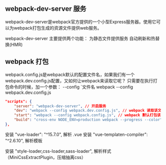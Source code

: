 ## webpack-dev-server 服务

webpack-dev-server是webpack官方提供的一个小型Express服务器。使用它可以为webpack打包生成的资源文件提供web服务。

webpack-dev-server 主要提供两个功能：
为静态文件提供服务
自动刷新和热替换(HMR)

## webpack 打包
webpack.config.js是webpack默认的配置文件名，如果我们有一个webpack.dev.config.js配置，又如何让webpack来读取它呢？
只需要在执行打包命令的时候，加一个参数： --config `文件名
webpack --config webpack.dev.config.js

```json
"scripts": {
    "server": "webpack-dev-server", // 开启服务
    "dev": "webpack --config webpack.dev.config.js", // webpack 读取该文件构建打包
    "start": "webpack --config webpack.config.js", // webpack 默认打包该文件
    "build": "cross-env NODE_ENV=production webpack --progress --color" // cross-env NODE_ENV=production 设置环境变量， --progress 进度条 --color 颜色
},
```


安装 "vue-loader": "^15.7.0", 解析 .vue
安装 "vue-templaten-compiler": "^2.6.10", 解析模板

安装 "style-loader,css-loader,sass-loader", 解析样式
（MiniCssExtractPlugin，压缩抽离css）